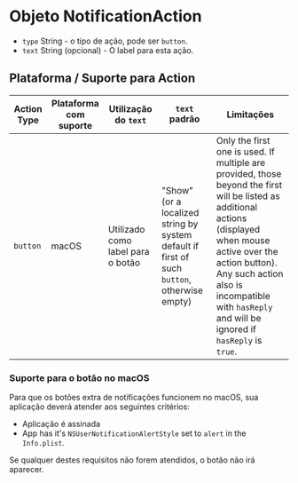 # Objeto NotificationAction

* `type` String - o tipo de ação, pode ser `button`.
* `text` String (opcional) - O label para esta ação.

## Plataforma / Suporte para Action

| Action Type | Plataforma com suporte | Utilização do `text`              | `text` padrão                                                                               | Limitações                                                                                                                                                                                                                                                                |
| ----------- | ---------------------- | --------------------------------- | ------------------------------------------------------------------------------------------- | ------------------------------------------------------------------------------------------------------------------------------------------------------------------------------------------------------------------------------------------------------------------------- |
| `button`    | macOS                  | Utilizado como label para o botão | "Show" (or a localized string by system default if first of such `button`, otherwise empty) | Only the first one is used. If multiple are provided, those beyond the first will be listed as additional actions (displayed when mouse active over the action button). Any such action also is incompatible with `hasReply` and will be ignored if `hasReply` is `true`. |

### Suporte para o botão no macOS

Para que os botões extra de notificações funcionem no macOS, sua aplicação deverá atender aos seguintes critérios:

* Aplicação é assinada
* App has it's `NSUserNotificationAlertStyle` set to `alert` in the `Info.plist`.

Se qualquer destes requisitos não forem atendidos, o botão não irá aparecer.